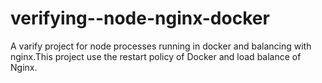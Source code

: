 # verifying--node-nginx-docker

A varify project for node processes running in docker and balancing with nginx.This project use the restart policy of Docker and load balance of Nginx.
